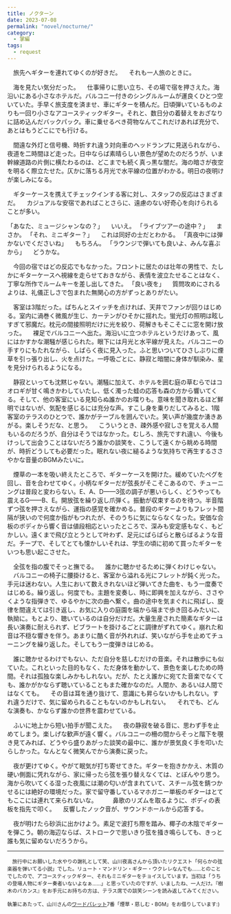 ```yaml
---
title: ノクターン
date: 2023-07-08
permalink: "novel/nocturne/"
category:
  - 掌編
tags:
  - request
---
```


　旅先へギターを連れてゆくのが好きだ。
　それも一人旅のときに。

　海を見たい気分だった。
　仕事帰りに思い立ち、その場で宿を押さえた。海沿いにある小さなホテルだ。バルコニー付きのシングルルームが運良くひとつ空いていた。手早く旅支度を済ませ、車にギターを積んだ。日頃弾いているものよりも一回り小さなアコースティックギター。それと、数日分の着替えをおざなりに詰め込んだバックパック。車に乗せるべき荷物なんてこれだけあれば充分で、あとはもうどこにでも行ける。

　間遠な外灯と信号機、時折すれ違う対向車のヘッドランプに見送られながら、夜道を二時間ほど走った。日中ならば素晴らしい景色が望めたのだろうが、いま幹線道路の片側に横たわるのは、どこまでも続く真っ黒な闇だ。海の暗さが夜空を明るく際立たせた。仄かに落ちる月光で水平線の位置がわかる。明日の夜明けが楽しみになる。

　ギターケースを携えてチェックインする客に対し、スタッフの反応はさまざまだ。
　カジュアルな安宿であればことさらに、遠慮のない好奇心を向けられることが多い。

「あなた、ミュージシャンなの？」
　いいえ。
「ライブツアーの途中？」
　まさか。
「それ、ミニギター？」
　これは同好の士だとわかる。
「真夜中には弾かないでくださいね」
　もちろん。
「ラウンジで弾いても良いよ、みんな喜ぶから」
　どうかな。

　今回の宿ではどの反応でもなかった。フロントに居たのは壮年の男性で、たしかにギターケースへ視線を走らせておきながら、表情を波立たせることはなく、丁寧な所作でルームキーを差し出してきた。
「良い夜を」
　質問攻めにされるよりは、礼儀正しさで包まれた無関心の方がずっとありがたい。

　客室は3階だった。ぱちんとスイッチを点ければ、天井でファンが回りはじめる。室内に渦巻く微風が生じ、カーテンがひそかに揺れた。蛍光灯の照明は眩しすぎて邪魔だ。枕元の間接照明だけに光を絞り、荷解きもそこそこに窓を開け放った。
　裸足でバルコニーへ出た。海沿いに立つホテルというだけあって、風にはかすかな潮騒が感じられた。眼下には月光と水平線が見えた。バルコニーの手すりにもたれながら、しばらく夜に見入った。ふと思いついてひさしぶりに煙草を引っ張り出し、火を点けた。一呼吸ごとに、静寂と暗闇に身体が馴染み、星を見分けられるようになる。

　静寂といっても沈黙じゃない。潮騒に加えて、ホテルを囲む庭の草むらではコオロギが甘く鳴きかわしていたし、低く濁った蛙の応答も森の方から響いてくる。そして、他の客室にいる見知らぬ誰かのお喋りも。意味を聞き取れるほど鮮明ではないが、気配を感じるには充分な声。すこし身を乗りだしてみると、1階客室のテラスのひとつで、誰かがテーブルを囲んでいた。笑い声が幾度か湧きあがる。楽しそうだな、と思う。
　こういうとき、疎外感や寂しさを覚える人間もいるのだろうが、自分はそうではなかった。むしろ、旅先ですれ違い、今後もけっして出会うことはないだろう誰かの談笑を、こうして遠くから眺める時間が、時折どうしても必要だった。眠れない夜に縋るような気持ちで再生するささやかな音量のBGMみたいに。

　煙草の一本を吸い終えたところで、ギターケースを開けた。緩めていたペグを回し、音を合わせてゆく。小柄なギターだが弦長がそこそこあるので、チューニングは普段と変わらない。E、A、D——3弦の調子が悪いらしく、どうやっても震えるG——B、E。開放弦を繰り返し爪弾く。振動が収束するのを待つ。半音階ずつ弦を押さえながら、運指の感覚を確かめる。普段のギターよりもフレット間隔が狭いので何度か指がもつれたが、そのうちに気にならなくなった。安価な合板のボディから響く音は値段相応といったところで、深みも安定感もなく、もどかしい。遠くまで飛び立とうとして叶わず、足元にぱらぱらと散らばるような音だ。チープで、そしてとても懐かしいそれは、学生の頃に初めて買ったギターをいつも思い起こさせた。

　全弦を指の腹でそっと撫でる。
　誰かに聴かせるために弾くわけじゃない。
　バルコニーの椅子に腰掛けると、客室から溢れる光にフレットが鈍く光った。手元は迷わない。人生において数えきれないほど弾いてきた曲を、もう一度奏ではじめる。繰り返し。何度でも。主題を変奏し、時に即興を加えながら、ささやくような指弾きで、ゆるやかに次の曲へ繋ぐ。曲の途中を気まぐれに飛ばし、旋律を間違えては引き返し、お気に入りの庭園を端から端まで歩き回るみたいに、執拗に。もとより、聴いているのは自分だけだ。大量生産された簡素なギターは長い演奏に耐えられず、ビブラートを掛けるごとに調律がずれてゆく。崩れた和音は不穏な響きを伴う。あまりに酷く音が外れれば、笑いながら手を止めてチューニングを繰り返した。そしてもう一度弾きはじめる。

　誰に聴かせるわけでもない、ただ自分を慈しむだけの音楽。それは散歩にも似ていた。これといった目的もなく、ただ身体を動かして、景色を楽しむための時間。それは孤独な楽しみかもしれない。だが、たとえ誰かに宛てた音楽でなくても、誰かがかならず聴いていることもまた確かなのだ。人間か、あるいは人間ではなくても。
　その音は耳を通り抜けて、意識にも昇らないかもしれない。すれ違うだけで、気に留められることもないのかもしれない。
　それでも、どんな演奏も、かならず誰かの世界を震わせている。

　ふいに地上から短い拍手が聞こえた。
　夜の静寂を破る音に、思わず手を止めてしまう。楽しげな歓声が遠く響く。バルコニーの柵の間からそっと階下を覗き見てみれば、どうやら盛りあがった談笑の最中に、誰かが景気良く手を叩いたらしかった。なんとなく微笑んでから演奏に戻った。

　夜が更けてゆく。やがて眠気が打ち寄せてきた。ギターを抱きかかえ、木質の硬い側面に凭れながら、家に帰ったら弦を張り替えなくては、とぼんやり思う。海から吹いてくる湿った夜風には潮の匂いが含まれていて、スチール弦を錆つかせるには絶好の環境だった。家で留守番しているマホガニー単板のギターはとてもここには連れて来られないな。
　
　鼻歌のリズムを取るように、ボディの表板を指先で叩く。
　反響したノック音が、サウンドホールから応答する。

　夜が明けたら砂浜に出かけよう。素足で波打ち際を踏み、椰子の木陰でギターを弾こう。朝の海辺ならば、ストロークで思いきり弦を掻き鳴らしても、きっと誰も気に留めないだろうから。

<hr>

<small>
　旅行中にお願いした水やりの謝礼として笑、山川夜高さんから頂いたリクエスト「何らかの弦楽器を弾いてる小説」でした。リュート・マンドリン・ギター・ウクレレなんでも……とのことでしたので、アコースティックギター、それもミニギターをチョイスしています。当初は「うちの登場人物にギター奏者いないよなぁ……」と思っていたのですが、いましたね、一人だけ。『樹木のバカンス』をお手元にお持ちの方は、テラス席での談笑シーンを読み返してみてください。

執筆にあたって、山川さんの<a href="https://twitter.com/mtn_river/status/1664788595214028800" target="_blank" rel="noopenner noreferrer">ワードパレット</a>7番「煙草・慈しむ・BGM」をお借りしています:)
</small>